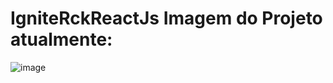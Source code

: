 # IgniteRckReactJs Imagem do Projeto atualmente:

![image](https://user-images.githubusercontent.com/84812552/233462065-614bed08-2641-4f54-a1ea-a9137bfaeb11.png)
